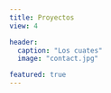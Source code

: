 ```yaml
---
title: Proyectos
view: 4

header:
  caption: "Los cuates"
  image: "contact.jpg"

featured: true
---
```






